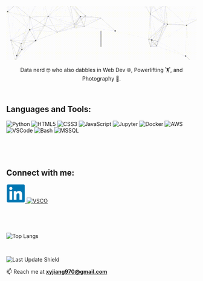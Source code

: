 <p align="center">
<img alt="Hi, I'm Jason" src="https://github.com/xyjiang970/xyjiang970/blob/main/assets/intro.gif">
</p>

<p align="center">
Data nerd 🤓 who also dabbles in Web Dev 🌐, Powerlifting 🏋️, and Photography 📸.
</p>

<p>&nbsp;</p>

## Languages and Tools:
<img alt="Python" width="50px" src="https://cdn.jsdelivr.net/gh/devicons/devicon/icons/python/python-original.svg"/> <img alt="HTML5" width="50px" src="https://cdn.jsdelivr.net/gh/devicons/devicon/icons/html5/html5-original-wordmark.svg"/> <img alt="CSS3" width="50px" src="https://cdn.jsdelivr.net/gh/devicons/devicon/icons/css3/css3-original-wordmark.svg"/> <img alt="JavaScript" width="50px" src="https://cdn.jsdelivr.net/gh/devicons/devicon/icons/javascript/javascript-original.svg"/> <img alt="Jupyter" width="50px" src="https://cdn.jsdelivr.net/gh/devicons/devicon/icons/jupyter/jupyter-original-wordmark.svg"/> <img alt="Docker" width="50px" src="https://cdn.jsdelivr.net/gh/devicons/devicon/icons/docker/docker-original-wordmark.svg"/> <img alt="AWS" width="50px" src="https://cdn.jsdelivr.net/gh/devicons/devicon/icons/amazonwebservices/amazonwebservices-original-wordmark.svg"/> <img alt="VSCode" width="50px" src="https://cdn.jsdelivr.net/gh/devicons/devicon/icons/vscode/vscode-original-wordmark.svg"/> <img alt="Bash" width="50px" src="https://cdn.jsdelivr.net/gh/devicons/devicon/icons/bash/bash-original.svg"/> <img alt="MSSQL" width="50px" src="https://cdn.jsdelivr.net/gh/devicons/devicon/icons/microsoftsqlserver/microsoftsqlserver-plain-wordmark.svg"/>

<p>&nbsp;</p>
<p>&nbsp;</p>

## Connect with me:
<a href="https://www.linkedin.com/in/xyjiang/">
<img alt="LinkedIn" width="50px" src="https://github.com/devicons/devicon/blob/master/icons/linkedin/linkedin-original.svg">
</a> <a href="https://vsco.co/xyjiang970/gallery">
<img alt="VSCO" width="50px" src="https://www.svgrepo.com/show/306943/vsco.svg">
</a>

<p>&nbsp;</p>
<p>&nbsp;</p>

![Top Langs](https://github-readme-stats.vercel.app/api/top-langs/?username=xyjiang970&show_icons=true&theme=tokyonight)

<p>&nbsp;</p>

<img align="left" alt='Last Update Shield' src="https://img.shields.io/github/last-commit/xyjiang970/xyjiang970/main?label=Last%20updated&style=flat">

<p>&nbsp;</p>

📫 Reach me at **xyjiang970@gmail.com**
